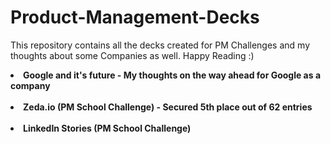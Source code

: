 # Product-Management-Decks
This repository contains all the decks created for PM Challenges and my thoughts about some Companies as well. Happy Reading :)

<li><b>Google and it's future<b> - My thoughts on the way ahead for Google as a company</li><br>
<li>Zeda.io (PM School Challenge) - Secured 5th place out of 62 entries</li><br>
<li>LinkedIn Stories (PM School Challenge)</li><br>
